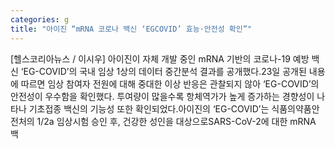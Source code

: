 ```yaml
---
categories: g
title: "아이진 “mRNA 코로나 백신 ‘EGCOVID’ 효능·안전성 확인”"
---
```

[헬스코리아뉴스 / 이시우] 아이진이 자체 개발 중인 mRNA 기반의 코로나-19 예방 백신 ‘EG-COVID’의 국내 임상 1상의 데이터 중간분석 결과를 공개했다.23일 공개된 내용에 따르면 임상 참여자 전원에 대해 중대한 이상 반응은 관찰되지 않아 ‘EG-COVID’의 안전성이 우수함을 확인했다. 투여량이 많을수록 항체역가가 높게 증가하는 경향성이 나타나 기초접종 백신의 기능성 또한 확인되었다.아이진의 ‘EG-COVID’는 식품의약품안전처의 1/2a 임상시험 승인 후, 건강한 성인을 대상으로SARS-CoV-2에 대한 mRNA 백